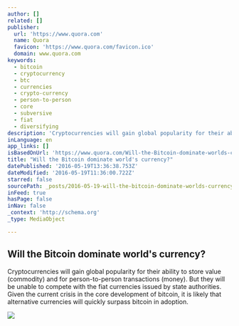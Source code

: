 ```yaml
---
author: []
related: []
publisher:
  url: 'https://www.quora.com'
  name: Quora
  favicon: 'https://www.quora.com/favicon.ico'
  domain: www.quora.com
keywords:
  - bitcoin
  - cryptocurrency
  - btc
  - currencies
  - crypto-currency
  - person-to-person
  - core
  - subversive
  - fiat
  - diversifying
description: 'Cryptocurrencies will gain global popularity for their ability to store value (commodity) and for person-to-person transactions (money). But they will be unable to compete with the fiat currencies issued by state authorities. Given the current crisis in the core development of bitcoin, it is likely that alternative currencies will quickly surpass bitcoin in adoption.'
inLanguage: en
app_links: []
isBasedOnUrl: 'https://www.quora.com/Will-the-Bitcoin-dominate-worlds-currency'
title: "Will the Bitcoin dominate world's currency?"
datePublished: '2016-05-19T13:36:38.753Z'
dateModified: '2016-05-19T11:36:00.722Z'
starred: false
sourcePath: _posts/2016-05-19-will-the-bitcoin-dominate-worlds-currency.md
inFeed: true
hasPage: false
inNav: false
_context: 'http://schema.org'
_type: MediaObject

---
```

<article style=""><h1>Will the Bitcoin dominate world's currency?</h1><p>Cryptocurrencies will gain global popularity for their ability to store value (commodity) and for person-to-person transactions (money). But they will be unable to compete with the fiat currencies issued by state authorities. Given the current crisis in the core development of bitcoin, it is likely that alternative currencies will quickly surpass bitcoin in adoption.</p><img src="https://qsf.is.quoracdn.net/-images.new_grid.fb_share_default.pnge6dde9cfa6e03c43.png" /></article>